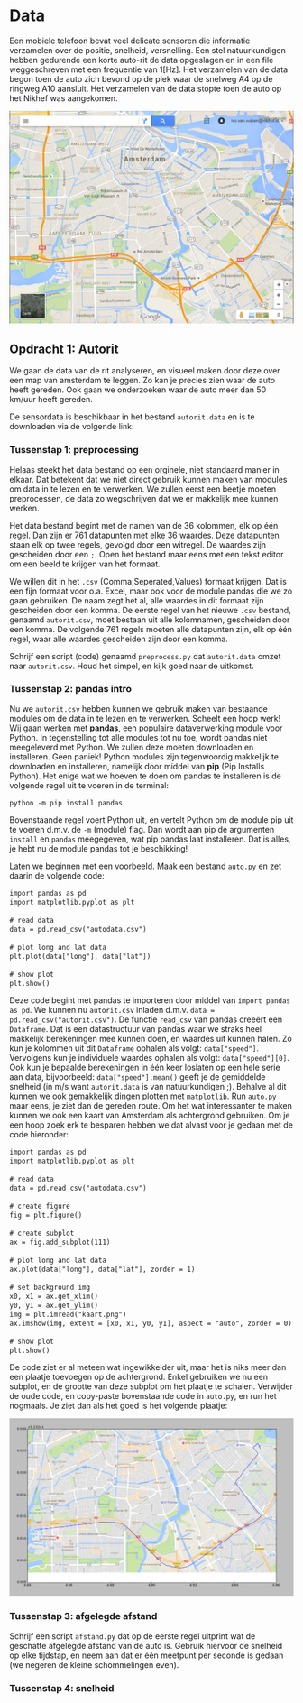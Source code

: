# Data

Een mobiele telefoon bevat veel delicate sensoren die informatie verzamelen over de positie, snelheid, versnelling. Een stel natuurkundigen hebben gedurende een korte auto-rit de data opgeslagen en in een file weggeschreven met een frequentie van 1[Hz]. Het verzamelen van de data begon toen de auto zich bevond op de plek waar de snelweg A4 op de ringweg A10 aansluit. Het verzamelen van de data stopte toen de auto op het Nikhef was aangekomen.

![](kaartamsterdam.png)


## Opdracht 1: Autorit

We gaan de data van de rit analyseren, en visueel maken door deze over een map van amsterdam te leggen. Zo kan je precies zien waar de auto heeft gereden. Ook gaan we onderzoeken waar de auto meer dan 50 km/uur heeft gereden.

De sensordata is beschikbaar in het bestand `autorit.data` en is te downloaden  via de volgende link:

<!--<DATA DOWNLOAD LINK>-->


### Tussenstap 1: preprocessing

Helaas steekt het data bestand op een orginele, niet standaard manier in elkaar. Dat betekent dat we niet direct gebruik kunnen maken van modules om data in te lezen en te verwerken. We zullen eerst een beetje moeten preprocessen, de data zo wegschrijven dat we er makkelijk mee kunnen werken. 

Het data bestand begint met de namen van de 36 kolommen, elk op één regel. Dan zijn er 761 datapunten met elke 36 waardes. Deze datapunten staan elk op twee regels, gevolgd door een witregel. De waardes zijn gescheiden door een `;`. Open het bestand maar eens met een tekst editor om een beeld te krijgen van het formaat.

We willen dit in het `.csv` (Comma,Seperated,Values) formaat krijgen. Dat is een fijn formaat voor o.a. Excel, maar ook voor de module pandas die we zo gaan gebruiken. De naam zegt het al, alle waardes in dit formaat zijn gescheiden door een komma. De eerste regel van het nieuwe `.csv` bestand, genaamd `autorit.csv`, moet bestaan uit alle kolomnamen, gescheiden door een komma. De volgende 761 regels moeten alle datapunten zijn, elk op één regel, waar alle waardes gescheiden zijn door een komma. 

Schrijf een script (code) genaamd `preprocess.py` dat `autorit.data` omzet naar `autorit.csv`. Houd het simpel, en kijk goed naar de uitkomst.


### Tussenstap 2: pandas intro

Nu we `autorit.csv` hebben kunnen we gebruik maken van bestaande modules om de data in te lezen en te verwerken. Scheelt een hoop werk! Wij gaan werken met **pandas**, een populaire dataverwerking module voor Python. In tegenstelling tot alle modules tot nu toe, wordt pandas niet meegeleverd met Python. We zullen deze moeten downloaden en installeren. Geen paniek! Python modules zijn tegenwoordig makkelijk te downloaden en installeren, namelijk door middel van **pip** (Pip Installs Python). Het enige wat we hoeven te doen om pandas te installeren is de volgende regel uit te voeren in de terminal:

    python -m pip install pandas

Bovenstaande regel voert Python uit, en vertelt Python om de module pip uit te voeren d.m.v. de `-m` (module) flag. Dan wordt aan pip de argumenten `install` en `pandas` meegegeven, wat pip pandas laat installeren. Dat is alles, je hebt nu de module pandas tot je beschikking!

Laten we beginnen met een voorbeeld. Maak een bestand `auto.py` en zet daarin de volgende code:


    import pandas as pd
    import matplotlib.pyplot as plt

    # read data
    data = pd.read_csv("autodata.csv")

    # plot long and lat data
    plt.plot(data["long"], data["lat"])

    # show plot
    plt.show()

Deze code begint met pandas te importeren door middel van `import pandas as pd`. We kunnen nu `autorit.csv` inladen d.m.v. `data = pd.read_csv("autorit.csv")`. De functie `read_csv` van pandas creeërt een `Dataframe`. Dat is een datastructuur van pandas waar we straks heel makkelijk berekeningen mee kunnen doen, en waardes uit kunnen halen. Zo kun je kolommen uit dit `Dataframe` ophalen als volgt: `data["speed"]`. Vervolgens kun je individuele waardes ophalen als volgt: `data["speed"][0]`. Ook kun je bepaalde berekeningen in één keer loslaten op een hele serie aan data, bijvoorbeeld: `data["speed"].mean()` geeft je de gemiddelde snelheid (in m/s want `autorit.data` is van natuurkundigen ;). Behalve al dit kunnen we ook gemakkelijk dingen plotten met `matplotlib`. Run `auto.py` maar eens, je ziet dan de gereden route. Om het wat interessanter te maken kunnen we ook een kaart van Amsterdam als achtergrond gebruiken. Om je een hoop zoek erk te besparen hebben we dat alvast voor je gedaan met de code hieronder:


    import pandas as pd
    import matplotlib.pyplot as plt

    # read data
    data = pd.read_csv("autodata.csv")

    # create figure
    fig = plt.figure()

    # create subplot
    ax = fig.add_subplot(111)

    # plot long and lat data
    ax.plot(data["long"], data["lat"], zorder = 1)

    # set background img
    x0, x1 = ax.get_xlim()
    y0, y1 = ax.get_ylim()
    img = plt.imread("kaart.png")
    ax.imshow(img, extent = [x0, x1, y0, y1], aspect = "auto", zorder = 0)

    # show plot
    plt.show()


De code ziet er al meteen wat ingewikkelder uit, maar het is niks meer dan een plaatje toevoegen op de achtergrond. Enkel gebruiken we nu een subplot, en de grootte van deze subplot om het plaatje te schalen. Verwijder de oude code, en copy-paste bovenstaande code in `auto.py`, en run het nogmaals. Je ziet dan als het goed is het volgende plaatje:

![](kaartmetroute.png)


### Tussenstap 3: afgelegde afstand

Schrijf een script `afstand.py` dat op de eerste regel uitprint wat de geschatte afgelegde afstand van de auto is. Gebruik hiervoor de snelheid op elke tijdstap, en neem aan dat er één meetpunt per seconde is gedaan (we negeren de kleine schommelingen even).


### Tussenstap 4: snelheid



<!--
Bovenin de file staat kort welke informatie elk veld bevat. Dit is typisch hoe je een databestand binnen krijgt: in een formaat dat snel automatisch te lezen is, maar soms ontbreken duidelijke omschrijvingen van wat het nu precies allemaal is. Toch moet je wel aardig kunnen afleiden wat je er mee kunt. (Probeer dus ook eerst zelf wijs te worden uit het bestand voordat je met anderen in discussie gaat hierover. Goede oefening!)

Schrijf een programma **autorit.py** dat de file doorloopt, de data verwerkt en beantwoord de volgende vragen.

## Afgelegde afstand

Maak een grafiek van de snelheid van de auto (in km/uur) als functie van de tijd en gebruik de data om een schatting te maken van de totaal afgelegde weg.

## De afgelegde route

Maak een grafiek van de positie van de auto en kleur de route groen (rood) op de stukken van de route waar de snelheid van de auto meer (minder) was dan 50 km/uur.
-->